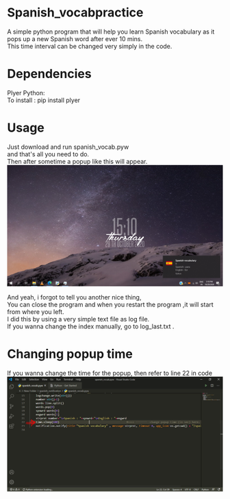 # Spanish_vocabpractice
A simple python program that will help you learn Spanish vocabulary as it pops up a new Spanish word after ever 10 mins. <br>
This time interval can be changed very simply in the code.

# Dependencies
Plyer Python:<br>
To install :  pip install plyer


# Usage 
Just download and run spanish_vocab.pyw  <br>
and that's all you need to do.<br>
Then after sometime a popup like this will appear.<br>
<img src="Screenshot (197).png">

And yeah, i forgot to tell you another nice thing, <br>
You can close the program and when you restart the program ,it will start from where you left. <br>
I did this by using a very simple text file as log file. <br>
If you wanna change the index manually, go to log_last.txt . <br>

# Changing popup time
If you wanna change the time for the popup, then
refer to line 22 in code<br>
<img src="image.png">
